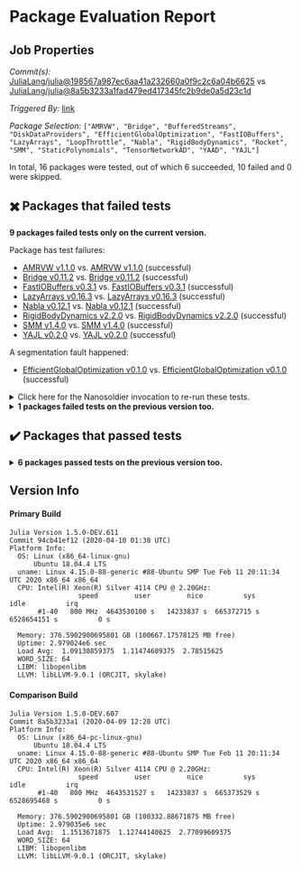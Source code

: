 # Package Evaluation Report

## Job Properties

*Commit(s):* [JuliaLang/julia@198567a987ec6aa41a232660a0f9c2c6a04b6625](https://github.com/JuliaLang/julia/commit/198567a987ec6aa41a232660a0f9c2c6a04b6625) vs [JuliaLang/julia@8a5b3233a1fad479ed417345fc2b9de0a5d23c1d](https://github.com/JuliaLang/julia/commit/8a5b3233a1fad479ed417345fc2b9de0a5d23c1d)

*Triggered By:* [link](https://github.com/JuliaLang/julia/pull/34126#issuecomment-611685884)

*Package Selection:* `["AMRVW", "Bridge", "BufferedStreams", "DiskDataProviders", "EfficientGlobalOptimization", "FastIOBuffers", "LazyArrays", "LoopThrottle", "Nabla", "RigidBodyDynamics", "Rocket", "SMM", "StaticPolynomials", "TensorNetworkAD", "YAAD", "YAJL"]`

In total, 16 packages were tested, out of which 6 succeeded, 10 failed and 0 were skipped.


## :heavy_multiplication_x: Packages that failed tests

**9 packages failed tests only on the current version.**

Package has test failures:

- [AMRVW v1.1.0](logs/AMRVW/1.5.0-DEV-94cb41ef12.log) vs. [AMRVW v1.1.0](logs/AMRVW/1.5.0-DEV-8a5b3233a1.log) (successful)
- [Bridge v0.11.2](logs/Bridge/1.5.0-DEV-94cb41ef12.log) vs. [Bridge v0.11.2](logs/Bridge/1.5.0-DEV-8a5b3233a1.log) (successful)
- [FastIOBuffers v0.3.1](logs/FastIOBuffers/1.5.0-DEV-94cb41ef12.log) vs. [FastIOBuffers v0.3.1](logs/FastIOBuffers/1.5.0-DEV-8a5b3233a1.log) (successful)
- [LazyArrays v0.16.3](logs/LazyArrays/1.5.0-DEV-94cb41ef12.log) vs. [LazyArrays v0.16.3](logs/LazyArrays/1.5.0-DEV-8a5b3233a1.log) (successful)
- [Nabla v0.12.1](logs/Nabla/1.5.0-DEV-94cb41ef12.log) vs. [Nabla v0.12.1](logs/Nabla/1.5.0-DEV-8a5b3233a1.log) (successful)
- [RigidBodyDynamics v2.2.0](logs/RigidBodyDynamics/1.5.0-DEV-94cb41ef12.log) vs. [RigidBodyDynamics v2.2.0](logs/RigidBodyDynamics/1.5.0-DEV-8a5b3233a1.log) (successful)
- [SMM v1.4.0](logs/SMM/1.5.0-DEV-94cb41ef12.log) vs. [SMM v1.4.0](logs/SMM/1.5.0-DEV-8a5b3233a1.log) (successful)
- [YAJL v0.2.0](logs/YAJL/1.5.0-DEV-94cb41ef12.log) vs. [YAJL v0.2.0](logs/YAJL/1.5.0-DEV-8a5b3233a1.log) (successful)

A segmentation fault happened:

- [EfficientGlobalOptimization v0.1.0](logs/EfficientGlobalOptimization/1.5.0-DEV-94cb41ef12.log) vs. [EfficientGlobalOptimization v0.1.0](logs/EfficientGlobalOptimization/1.5.0-DEV-8a5b3233a1.log) (successful)

<details><summary>Click here for the Nanosoldier invocation to re-run these tests.</summary>
<p>

```
@nanosoldier `runtests(["AMRVW", "Bridge", "EfficientGlobalOptimization", "FastIOBuffers", "LazyArrays", "Nabla", "RigidBodyDynamics", "SMM", "YAJL"], vs = ":master")`
```

</p>
</details>


<details><summary><strong>1 packages failed tests on the previous version too.</strong></summary>
<p>

Package has test failures:

- [TensorNetworkAD v0.1.0](logs/TensorNetworkAD/1.5.0-DEV-94cb41ef12.log)

</p>
</details>


## :heavy_check_mark: Packages that passed tests

<details><summary><strong>6 packages passed tests on the previous version too.</strong></summary>
<p>

- [BufferedStreams v1.0.0](logs/BufferedStreams/1.5.0-DEV-94cb41ef12.log)
- [DiskDataProviders v0.1.0](logs/DiskDataProviders/1.5.0-DEV-94cb41ef12.log)
- [LoopThrottle v0.1.0](logs/LoopThrottle/1.5.0-DEV-94cb41ef12.log)
- [Rocket v1.1.3](logs/Rocket/1.5.0-DEV-94cb41ef12.log)
- [StaticPolynomials v1.3.3](logs/StaticPolynomials/1.5.0-DEV-94cb41ef12.log)
- [YAAD v0.1.0](logs/YAAD/1.5.0-DEV-94cb41ef12.log)

</p>
</details>


## Version Info

#### Primary Build

```
Julia Version 1.5.0-DEV.611
Commit 94cb41ef12 (2020-04-10 01:38 UTC)
Platform Info:
  OS: Linux (x86_64-linux-gnu)
      Ubuntu 18.04.4 LTS
  uname: Linux 4.15.0-88-generic #88-Ubuntu SMP Tue Feb 11 20:11:34 UTC 2020 x86_64 x86_64
  CPU: Intel(R) Xeon(R) Silver 4114 CPU @ 2.20GHz: 
                 speed         user         nice          sys         idle          irq
       #1-40   800 MHz  4643530100 s   14233837 s  665372715 s  6528654151 s          0 s
       
  Memory: 376.5902900695801 GB (100667.17578125 MB free)
  Uptime: 2.979024e6 sec
  Load Avg:  1.09130859375  1.11474609375  2.78515625
  WORD_SIZE: 64
  LIBM: libopenlibm
  LLVM: libLLVM-9.0.1 (ORCJIT, skylake)

```

#### Comparison Build

```
Julia Version 1.5.0-DEV.607
Commit 8a5b3233a1 (2020-04-09 12:28 UTC)
Platform Info:
  OS: Linux (x86_64-pc-linux-gnu)
      Ubuntu 18.04.4 LTS
  uname: Linux 4.15.0-88-generic #88-Ubuntu SMP Tue Feb 11 20:11:34 UTC 2020 x86_64 x86_64
  CPU: Intel(R) Xeon(R) Silver 4114 CPU @ 2.20GHz: 
                 speed         user         nice          sys         idle          irq
       #1-40   800 MHz  4643531527 s   14233837 s  665373529 s  6528695468 s          0 s
       
  Memory: 376.5902900695801 GB (100332.88671875 MB free)
  Uptime: 2.979035e6 sec
  Load Avg:  1.1513671875  1.12744140625  2.77099609375
  WORD_SIZE: 64
  LIBM: libopenlibm
  LLVM: libLLVM-9.0.1 (ORCJIT, skylake)

```
<!-- Generated on 2020-04-10T00:07:24.095 -->
